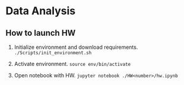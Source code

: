# Data Analysis

## How to launch HW

1. Initialize environment and download requirements.
`./Scripts/init_environment.sh`

2. Activate environment.
`source env/bin/activate`

3. Open notebook with HW.
`jupyter notebook ./HW<number>/hw.ipynb`